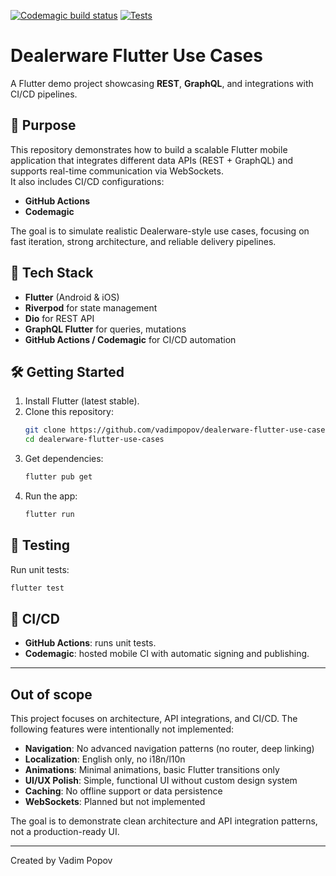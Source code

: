 [![Codemagic build status](https://api.codemagic.io/apps/68f5642276e25aaf7e9940b6/68f5642276e25aaf7e9940b5/status_badge.svg)](https://codemagic.io/app/68f5642276e25aaf7e9940b6/68f5642276e25aaf7e9940b5/latest_build)
[![Tests](https://github.com/PopovVA/dealerware-flutter-use-cases/workflows/Tests/badge.svg)](https://github.com/PopovVA/dealerware-flutter-use-cases/actions/workflows/tests.yml)

# Dealerware Flutter Use Cases

A Flutter demo project showcasing **REST**, **GraphQL**, and integrations with CI/CD pipelines.

## 🚀 Purpose

This repository demonstrates how to build a scalable Flutter mobile application that integrates different data APIs (REST + GraphQL) and supports real-time communication via WebSockets.  
It also includes CI/CD configurations:

- **GitHub Actions**
- **Codemagic**

The goal is to simulate realistic Dealerware-style use cases, focusing on fast iteration, strong architecture, and reliable delivery pipelines.

## 🧩 Tech Stack

- **Flutter** (Android & iOS)
- **Riverpod** for state management
- **Dio** for REST API
- **GraphQL Flutter** for queries, mutations
- **GitHub Actions / Codemagic** for CI/CD automation

## 🛠 Getting Started

1. Install Flutter (latest stable).
2. Clone this repository:
   ```bash
   git clone https://github.com/vadimpopov/dealerware-flutter-use-cases.git
   cd dealerware-flutter-use-cases
   ```
3. Get dependencies:
   ```bash
   flutter pub get
   ```
4. Run the app:
   ```bash
   flutter run
   ```

## 🧪 Testing

Run unit tests:

```bash
flutter test
```

## 🧪 CI/CD

- **GitHub Actions**: runs unit tests.
- **Codemagic**: hosted mobile CI with automatic signing and publishing.

---

## Out of scope

This project focuses on architecture, API integrations, and CI/CD. The following features were intentionally not implemented:

- **Navigation**: No advanced navigation patterns (no router, deep linking)
- **Localization**: English only, no i18n/l10n
- **Animations**: Minimal animations, basic Flutter transitions only
- **UI/UX Polish**: Simple, functional UI without custom design system
- **Caching**: No offline support or data persistence
- **WebSockets**: Planned but not implemented

The goal is to demonstrate clean architecture and API integration patterns, not a production-ready UI.

---

Created by Vadim Popov
